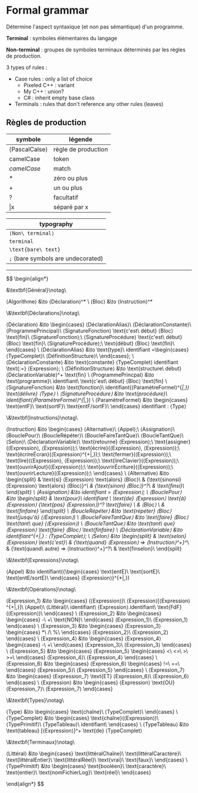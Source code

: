 # Formal grammar

Détermine l'aspect syntaxique (et non pas sémantique) d'un programme.

**Terminal** : symboles élémentaires du langage

**Non-terminal** : groupes de symboles terminaux déterminés par les règles de production.

3 types of rules :

- Case rules : only a list of choice
    - Pixeled C++ : variant
    - My C++ : union?
    - C# : inherit empty base class
- Terminals : rules that don't reference any other rules (leaves)

## Règles de production

symbole|légende
-|-
⟨PascalCalse⟩|règle de production
camelCase|token
*camelCase*|match
\*|zéro ou plus
\+|un ou plus
\?|facultatif
\|x|séparé par x

|typography
|-
|`⟨Non\ terminal⟩`
|`terminal`
|`\text{bare\ text}`
|`;` (bare symbols are undecorated)

---

$$
\begin{align*}

&\textbf{Général}\notag\\

⟨Algorithme⟩ &\to ⟨Déclaration⟩^*
\\
⟨Bloc⟩ &\to ⟨Instruction⟩^*

\\&\textbf{Déclarations}\notag\\

⟨Déclaration⟩ &\to \begin{cases}
    ⟨DéclarationAlias⟩\\
    ⟨DéclarationConstante⟩\\
    ⟨ProgrammePrincipal⟩\\
    ⟨SignatureFonction⟩ \text{c'est\ début} ⟨Bloc⟩ \text{fin}\\
    ⟨SignatureFonction⟩;\\
    ⟨SignatureProcédure⟩ \text{c'est\ début} ⟨Bloc⟩ \text{fin}\\
    ⟨SignatureProcédure⟩;\\
    \text{début} ⟨Bloc⟩ \text{fin}\\
\end{cases}
\\
⟨DéclarationAlias⟩ &\to \text{type}\ identifiant =\begin{cases}
    ⟨TypeComplet⟩\\
    ⟨DéfinitionStructure⟩\\
\end{cases};
\\
⟨DéclarationConstante⟩ &\to \text{constante} ⟨TypeComplet⟩ identifiant \text{:=} ⟨Expression⟩;
\\
⟨DéfinitionStructure⟩ &\to \text{structure\ début} ⟨DéclarationVariable⟩^+ \text{fin}
\\
⟨ProgrammePrincpal⟩ &\to \text{programme}\ identifiant\ \text{c'est\ début} ⟨Bloc⟩ \text{fin}
\\
⟨SignatureFonction⟩ &\to \text{fonction}\ identifiant(⟨ParamètreFormel⟩^{*|,}) \text{délivre} ⟨Type⟩
\\
⟨SignatureProcédure⟩ &\to \text{procédure}\ identifiant(⟨ParamètreFormel⟩^{*|,})
\\
⟨ParamètreFormel⟩ &\to \begin{cases}
    \text{entF}\\
    \text{sortF}\\
    \text{entF/sortF}\\
\end{cases} identifiant : ⟨Type⟩

\\&\textbf{Instructions}\notag\\

⟨Instruction⟩ &\to \begin{cases}
    ⟨Alternative⟩\\
    ⟨Appel⟩;\\
    ⟨Assignation⟩\\
    ⟨BouclePour⟩\\
    ⟨BoucleRépéter⟩\\
    ⟨BoucleFaireTantQue⟩\\
    ⟨BoucleTantQue⟩\\
    ⟨Selon⟩\\
    ⟨DéclarationVariable⟩\\
    \text{retourne} ⟨Expression⟩;\\
    \text{assigner}(⟨Expression⟩, ⟨Expression⟩);\\
    \text{écrire}(⟨Expression⟩, ⟨Expression⟩);\\
    \text{écrireÉcran}(⟨Expression⟩^{+|,});\\
    \text{fermer}(⟨Expression⟩);\\
    \text{lire}(⟨Expression⟩, ⟨Expression⟩);\\
    \text{lireClavier}(⟨Expression⟩);\\
    \text{ouvrirAjout}(⟨Expression⟩);\\
    \text{ouvrirÉcriture}(⟨Expression⟩);\\
    \text{ouvrirLecture}(⟨Expression⟩);\\
\end{cases}
\\
⟨Alternative⟩ &\to \begin{split}
&   \text{si} ⟨Expression⟩ \text{alors} ⟨Bloc⟩\\
&   \{\text{sinonsi} ⟨Expression⟩ \text{alors} ⟨Bloc⟩\}^*\\
&   \{\text{sinon} ⟨Bloc⟩\}^?\\
&   \text{finsi}\\
\end{split}
\\
⟨Assignation⟩ &\to identifiant = ⟨Expression⟩;
\\
⟨BouclePour⟩ &\to \begin{split}
&    \text{pour}\ identifiant
    \ \text{de} ⟨Expression⟩ \text{à} ⟨Expression⟩
    \{\text{pas} ⟨Expression⟩\}^?
    \text{faire} \\
&   ⟨Bloc⟩ \\
&   \text{finfaire}
\end{split}
\\
⟨BoucleRépéter⟩ &\to \text{répéter} ⟨Bloc⟩ \text{jusqu'à} (⟨Expression⟩)
\\
⟨BoucleFaireTantQue⟩ &\to \text{faire} ⟨Bloc⟩ \text{tant\ que} (⟨Expression⟩)
\\
⟨BoucleTantQue⟩ &\to \text{tant\ que} ⟨Expression⟩ \text{faire} ⟨Bloc⟩ \text{finfaire}
\\
⟨DéclarationVariable⟩ &\to identifiant^{+|,} : ⟨TypeComplet⟩;
\\
⟨Selon⟩ &\to \begin{split}
&   \text{selon} ⟨Expression⟩ \text{c'est}\\
&   \{\text{quand} ⟨Expression⟩ => ⟨Instruction⟩^+\}^*\\
&   \{\text{quand\ autre} => ⟨Instruction⟩^+\}^?\\
&   \text{finselon}\\
\end{split}

\\&\textbf{Expressions}\notag\\

⟨Appel⟩ &\to identifiant(\{\begin{cases}
    \text{entE}\\
    \text{sortE}\\
    \text{entE/sortE}\\
\end{cases} ⟨Expression⟩\}^{*|,})

\\&\textbf{Opérations}\notag\\

⟨Expression_1⟩ &\to \begin{cases}
    (⟨Expression⟩)\\
    ⟨Expression⟩[⟨Expression⟩^{+|,}]\\
    ⟨Appel⟩\\
    ⟨Littéral⟩\\
    identifiant\\
    ⟨Expression⟩.identifiant\\
    \text{FdF}(⟨Expression⟩)\\
\end{cases}
\\
⟨Expression_2⟩ &\to \begin{cases}
    \begin{cases}
        -\\
        +\\
        \text{NON}\\
    \end{cases} ⟨Expression_1⟩\\
    ⟨Expression_1⟩
\end{cases}
\\
⟨Expression_3⟩ &\to \begin{cases}
    ⟨Expression_3⟩ \begin{cases}
        *\\
        /\\
        \%\\
    \end{cases} ⟨Expression_2⟩\\
    ⟨Expression_2⟩
\end{cases}
\\
⟨Expression_4⟩ &\to \begin{cases}
    ⟨Expression_4⟩ \begin{cases}
        -\\
        +\\
    \end{cases} ⟨Expression_3⟩\\
    ⟨Expression_3⟩
\end{cases}
\\
⟨Expression_5⟩ &\to \begin{cases}
    ⟨Expression_5⟩ \begin{cases}
        <\\
        <=\\
        >\\
        >=\\
    \end{cases} ⟨Expression_4⟩\\
    ⟨Expression_4⟩
\end{cases}
\\
⟨Expression_6⟩ &\to \begin{cases}
    ⟨Expression_6⟩ \begin{cases}
        !=\\
        ==\\
    \end{cases} ⟨Expression_5⟩\\
    ⟨Expression_5⟩
\end{cases}
\\
⟨Expression_7⟩ &\to \begin{cases}
    ⟨Expression_7⟩ \text{ET} ⟨Expression_6⟩\\
    ⟨Expression_6⟩
\end{cases}
\\
⟨Expression⟩ &\to \begin{cases}
    ⟨Expression⟩ \text{OU} ⟨Expression_7⟩\\
    ⟨Expression_7⟩
\end{cases}

\\&\textbf{Types}\notag\\

⟨Type⟩ &\to \begin{cases}
    \text{chaîne}\\
    ⟨TypeComplet⟩\\
\end{cases}
\\
⟨TypeComplet⟩ &\to \begin{cases}
    \text{chaîne}(⟨Expression⟩)\\
    ⟨TypePrimitif⟩\\
    ⟨TypeTableau⟩\\
    identifiant\\
\end{cases}
\\
⟨TypeTableau⟩ &\to \text{tableau} [⟨Expression⟩]^+ \text{de} ⟨TypeComplet⟩

\\&\textbf{Terminaux}\notag\\

⟨Littéral⟩ &\to \begin{cases}
    \text{littéralChaîne}\\
    \text{littéralCaractère}\\
    \text{littéralEntier}\\
    \text{littéralRéel}\\
    \text{vrai}\\
    \text{faux}\\
\end{cases}
\\
⟨TypePrimitif⟩ &\to \begin{cases}
    \text{booléen}\\
    \text{caractère}\\
    \text{entier}\\
    \text{nomFichierLog}\\
    \text{réel}\\
\end{cases}

\end{align*}
$$
